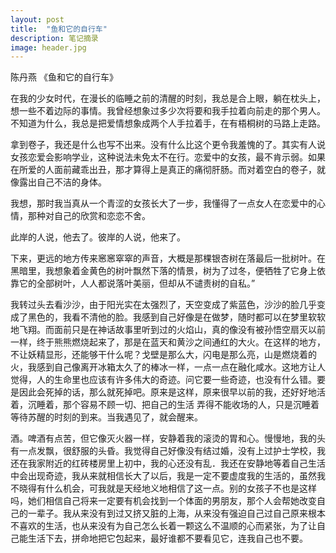 ```yaml
---
layout: post
title:  "鱼和它的自行车"
description: 笔记摘录
image: header.jpg
---
```


陈丹燕 《鱼和它的自行车》

在我的少女时代，在漫长的临睡之前的清醒的时刻，我总是合上眼，躺在枕头上，想一些不着边际的事情。我曾经想象过多少次将要和我手拉着向前走的那个男人。不知道为什么，我总是把爱情想象成两个人手拉着手，在有梧桐树的马路上走路。

拿到卷子，我还是什么也写不出来。没有什么比这个更令我羞愧的了。其实有人说女孩恋爱会影响学业，这种说法未免太不在行。恋爱中的女孩，最不肯示弱。如果在所爱的人面前藏乖出丑，那才算得上是真正的痛彻肝肠。而对着空白的卷子，就像露出自己不洁的身体。

我想，那时我当真从一个青涩的女孩长大了一步，我懂得了一点女人在恋爱中的心情，那种对自己的欣赏和恋恋不舍。

此岸的人说，他去了。彼岸的人说，他来了。

下来，更远的地方传来窸窸窣窣的声音，大概是那棵银杏树在落最后一批树叶。在黑暗里，我想象着金黄色的树叶飘然下落的情景，树为了过冬，便牺牲了它身上依靠它的全部树叶，人人都说落叶美丽，但却从不谴责树的自私。”

我转过头去看沙沙，由于阳光实在太强烈了，天空变成了紫蓝色，沙沙的脸几乎变成了黑色的，我看不清他的脸。我感到自己好像是在做梦，随时都可以在梦里软软地飞翔。而面前只是在神话故事里听到过的火焰山，真的像没有被孙悟空扇灭以前一样，终于熊熊燃烧起来了，那是在蓝天和黄沙之间通红的大火。在这样的地方，不让妖精显形，还能够干什么呢？戈壁是那么大，闪电是那么亮，山是燃烧着的火，我感到自己像离开冰箱太久了的棒冰一样，一点一点在融化咸水。这地方让人觉得，人的生命里也应该有许多伟大的奇迹。问它要一些奇迹，也没有什么错。要是因此会死掉的话，那么就死掉吧。原来是这样，原来很早以前的我，还好好地活着，沉睡着，那个容易不顾一切、把自己的生活 弄得不能收场的人，只是沉睡着等待苏醒的时刻的到来。当我遇见了，就会醒来。

酒。啤酒有点苦，但它像灭火器一样，安静着我的滚烫的胃和心。慢慢地，我的头有一点发飘，很舒服的头昏。我觉得自己好像没有结过婚，没有上过护士学校，我还在我家附近的红砖楼房里上初中，我的心还没有乱．我还在安静地等着自己生活中会出现奇迹，我从来就相信长大了以后，我是一定不要虚度我的生活的，虽然我不晓得有什么机会，可我就是天经地义地相信了这一点。别的女孩子不也是这样吗，她们相信自己将来一定要有机会找到一个体面的男朋友，那个人会帮她改变自己的一辈子。我从来没有到过又挤又脏的上海，从来没有强迫自己过自己原来根本不喜欢的生活，也从来没有为自己怎么长着一颗这么不温顺的心而紧张，为了让自己能生活下去，拼命地把它包起来，最好谁都不要看见它，连我自己也不要。